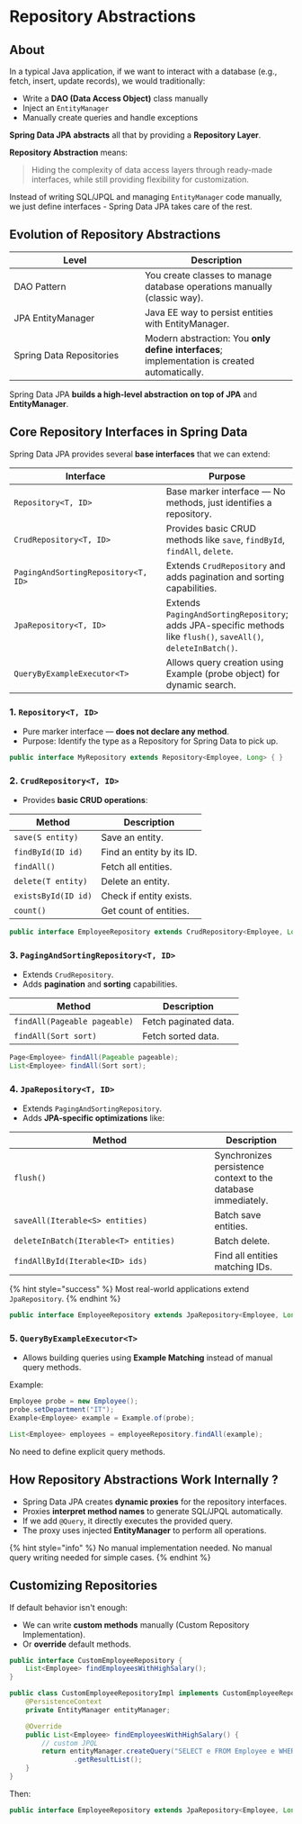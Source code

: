 # Repository Abstractions

## About

In a typical Java application, if we want to interact with a database (e.g., fetch, insert, update records), we would traditionally:

* Write a **DAO (Data Access Object)** class manually
* Inject an `EntityManager`
* Manually create queries and handle exceptions

**Spring Data JPA** **abstracts** all that by providing a **Repository Layer**.

**Repository Abstraction** means:

> Hiding the complexity of data access layers through ready-made interfaces, while still providing flexibility for customization.

Instead of writing SQL/JPQL and managing `EntityManager` code manually, we just define interfaces - Spring Data JPA takes care of the rest.

## Evolution of Repository Abstractions

<table data-full-width="true"><thead><tr><th width="217.1640625">Level</th><th>Description</th></tr></thead><tbody><tr><td>DAO Pattern</td><td>You create classes to manage database operations manually (classic way).</td></tr><tr><td>JPA EntityManager</td><td>Java EE way to persist entities with EntityManager.</td></tr><tr><td>Spring Data Repositories</td><td>Modern abstraction: You <strong>only define interfaces</strong>; implementation is created automatically.</td></tr></tbody></table>

Spring Data JPA **builds a high-level abstraction** **on top of JPA** and **EntityManager**.

## Core Repository Interfaces in Spring Data

Spring Data JPA provides several **base interfaces** that we can extend:

<table data-full-width="true"><thead><tr><th width="322.93359375">Interface</th><th>Purpose</th></tr></thead><tbody><tr><td><code>Repository&#x3C;T, ID></code></td><td>Base marker interface — No methods, just identifies a repository.</td></tr><tr><td><code>CrudRepository&#x3C;T, ID></code></td><td>Provides basic CRUD methods like <code>save</code>, <code>findById</code>, <code>findAll</code>, <code>delete</code>.</td></tr><tr><td><code>PagingAndSortingRepository&#x3C;T, ID></code></td><td>Extends <code>CrudRepository</code> and adds pagination and sorting capabilities.</td></tr><tr><td><code>JpaRepository&#x3C;T, ID></code></td><td>Extends <code>PagingAndSortingRepository</code>; adds JPA-specific methods like <code>flush()</code>, <code>saveAll()</code>, <code>deleteInBatch()</code>.</td></tr><tr><td><code>QueryByExampleExecutor&#x3C;T></code></td><td>Allows query creation using Example (probe object) for dynamic search.</td></tr></tbody></table>

### 1. `Repository<T, ID>`

* Pure marker interface — **does not declare any method**.
* Purpose: Identify the type as a Repository for Spring Data to pick up.

```java
public interface MyRepository extends Repository<Employee, Long> { }
```

### 2. `CrudRepository<T, ID>`

* Provides **basic CRUD operations**:

| Method              | Description               |
| ------------------- | ------------------------- |
| `save(S entity)`    | Save an entity.           |
| `findById(ID id)`   | Find an entity by its ID. |
| `findAll()`         | Fetch all entities.       |
| `delete(T entity)`  | Delete an entity.         |
| `existsById(ID id)` | Check if entity exists.   |
| `count()`           | Get count of entities.    |

```java
public interface EmployeeRepository extends CrudRepository<Employee, Long> { }
```

### 3. `PagingAndSortingRepository<T, ID>`

* Extends `CrudRepository`.
* Adds **pagination** and **sorting** capabilities.

| Method                       | Description           |
| ---------------------------- | --------------------- |
| `findAll(Pageable pageable)` | Fetch paginated data. |
| `findAll(Sort sort)`         | Fetch sorted data.    |

```java
Page<Employee> findAll(Pageable pageable);
List<Employee> findAll(Sort sort);
```

### 4. `JpaRepository<T, ID>`

* Extends `PagingAndSortingRepository`.
* Adds **JPA-specific optimizations** like:

<table data-full-width="true"><thead><tr><th width="340.91796875">Method</th><th>Description</th></tr></thead><tbody><tr><td><code>flush()</code></td><td>Synchronizes persistence context to the database immediately.</td></tr><tr><td><code>saveAll(Iterable&#x3C;S> entities)</code></td><td>Batch save entities.</td></tr><tr><td><code>deleteInBatch(Iterable&#x3C;T> entities)</code></td><td>Batch delete.</td></tr><tr><td><code>findAllById(Iterable&#x3C;ID> ids)</code></td><td>Find all entities matching IDs.</td></tr></tbody></table>

{% hint style="success" %}
Most real-world applications extend `JpaRepository`.
{% endhint %}

```java
public interface EmployeeRepository extends JpaRepository<Employee, Long> { }
```

### 5. `QueryByExampleExecutor<T>`

* Allows building queries using **Example Matching** instead of manual query methods.

Example:

```java
Employee probe = new Employee();
probe.setDepartment("IT");
Example<Employee> example = Example.of(probe);

List<Employee> employees = employeeRepository.findAll(example);
```

No need to define explicit query methods.

## How Repository Abstractions Work Internally ?

* Spring Data JPA creates **dynamic proxies** for the repository interfaces.
* Proxies **interpret method names** to generate SQL/JPQL automatically.
* If we add `@Query`, it directly executes the provided query.
* The proxy uses injected **EntityManager** to perform all operations.

{% hint style="info" %}
No manual implementation needed. No manual query writing needed for simple cases.
{% endhint %}

## Customizing Repositories

If default behavior isn't enough:

* We can write **custom methods** manually (Custom Repository Implementation).
* Or **override** default methods.

```java
public interface CustomEmployeeRepository {
    List<Employee> findEmployeesWithHighSalary();
}

public class CustomEmployeeRepositoryImpl implements CustomEmployeeRepository {
    @PersistenceContext
    private EntityManager entityManager;

    @Override
    public List<Employee> findEmployeesWithHighSalary() {
        // custom JPQL
        return entityManager.createQuery("SELECT e FROM Employee e WHERE e.salary > 100000", Employee.class)
                .getResultList();
    }
}
```

Then:

```java
public interface EmployeeRepository extends JpaRepository<Employee, Long>, CustomEmployeeRepository { }
```

